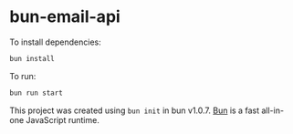 # bun-email-api

To install dependencies:

```bash
bun install
```

To run:

```bash
bun run start
```

This project was created using `bun init` in bun v1.0.7. [Bun](https://bun.sh) is a fast all-in-one JavaScript runtime.
